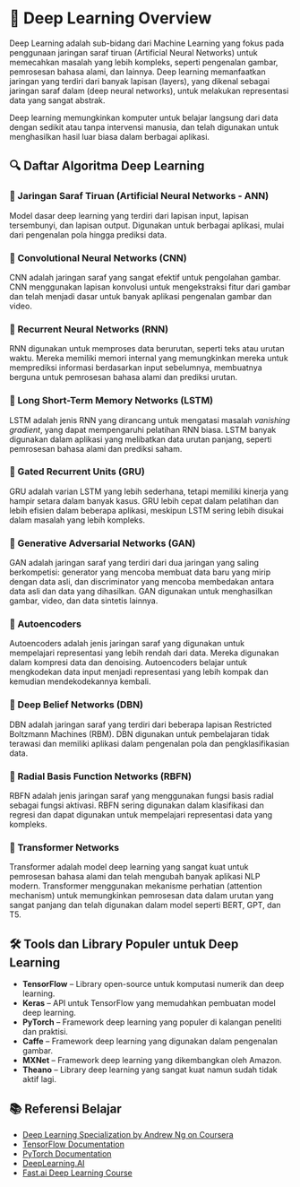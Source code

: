
# 📘 Deep Learning Overview

Deep Learning adalah sub-bidang dari Machine Learning yang fokus pada penggunaan jaringan saraf tiruan (Artificial Neural Networks) untuk memecahkan masalah yang lebih kompleks, seperti pengenalan gambar, pemrosesan bahasa alami, dan lainnya. Deep learning memanfaatkan jaringan yang terdiri dari banyak lapisan (layers), yang dikenal sebagai jaringan saraf dalam (deep neural networks), untuk melakukan representasi data yang sangat abstrak.

Deep learning memungkinkan komputer untuk belajar langsung dari data dengan sedikit atau tanpa intervensi manusia, dan telah digunakan untuk menghasilkan hasil luar biasa dalam berbagai aplikasi.

## 🔍 Daftar Algoritma Deep Learning

### 📌 Jaringan Saraf Tiruan (Artificial Neural Networks - ANN)
Model dasar deep learning yang terdiri dari lapisan input, lapisan tersembunyi, dan lapisan output. Digunakan untuk berbagai aplikasi, mulai dari pengenalan pola hingga prediksi data.

### 📌 Convolutional Neural Networks (CNN)
CNN adalah jaringan saraf yang sangat efektif untuk pengolahan gambar. CNN menggunakan lapisan konvolusi untuk mengekstraksi fitur dari gambar dan telah menjadi dasar untuk banyak aplikasi pengenalan gambar dan video.

### 📌 Recurrent Neural Networks (RNN)
RNN digunakan untuk memproses data berurutan, seperti teks atau urutan waktu. Mereka memiliki memori internal yang memungkinkan mereka untuk memprediksi informasi berdasarkan input sebelumnya, membuatnya berguna untuk pemrosesan bahasa alami dan prediksi urutan.

### 📌 Long Short-Term Memory Networks (LSTM)
LSTM adalah jenis RNN yang dirancang untuk mengatasi masalah *vanishing gradient*, yang dapat mempengaruhi pelatihan RNN biasa. LSTM banyak digunakan dalam aplikasi yang melibatkan data urutan panjang, seperti pemrosesan bahasa alami dan prediksi saham.

### 📌 Gated Recurrent Units (GRU)
GRU adalah varian LSTM yang lebih sederhana, tetapi memiliki kinerja yang hampir setara dalam banyak kasus. GRU lebih cepat dalam pelatihan dan lebih efisien dalam beberapa aplikasi, meskipun LSTM sering lebih disukai dalam masalah yang lebih kompleks.

### 📌 Generative Adversarial Networks (GAN)
GAN adalah jaringan saraf yang terdiri dari dua jaringan yang saling berkompetisi: generator yang mencoba membuat data baru yang mirip dengan data asli, dan discriminator yang mencoba membedakan antara data asli dan data yang dihasilkan. GAN digunakan untuk menghasilkan gambar, video, dan data sintetis lainnya.

### 📌 Autoencoders
Autoencoders adalah jenis jaringan saraf yang digunakan untuk mempelajari representasi yang lebih rendah dari data. Mereka digunakan dalam kompresi data dan denoising. Autoencoders belajar untuk mengkodekan data input menjadi representasi yang lebih kompak dan kemudian mendekodekannya kembali.

### 📌 Deep Belief Networks (DBN)
DBN adalah jaringan saraf yang terdiri dari beberapa lapisan Restricted Boltzmann Machines (RBM). DBN digunakan untuk pembelajaran tidak terawasi dan memiliki aplikasi dalam pengenalan pola dan pengklasifikasian data.

### 📌 Radial Basis Function Networks (RBFN)
RBFN adalah jenis jaringan saraf yang menggunakan fungsi basis radial sebagai fungsi aktivasi. RBFN sering digunakan dalam klasifikasi dan regresi dan dapat digunakan untuk mempelajari representasi data yang kompleks.

### 📌 Transformer Networks
Transformer adalah model deep learning yang sangat kuat untuk pemrosesan bahasa alami dan telah mengubah banyak aplikasi NLP modern. Transformer menggunakan mekanisme perhatian (attention mechanism) untuk memungkinkan pemrosesan data dalam urutan yang sangat panjang dan telah digunakan dalam model seperti BERT, GPT, dan T5.

## 🛠️ Tools dan Library Populer untuk Deep Learning

- **TensorFlow** – Library open-source untuk komputasi numerik dan deep learning.
- **Keras** – API untuk TensorFlow yang memudahkan pembuatan model deep learning.
- **PyTorch** – Framework deep learning yang populer di kalangan peneliti dan praktisi.
- **Caffe** – Framework deep learning yang digunakan dalam pengenalan gambar.
- **MXNet** – Framework deep learning yang dikembangkan oleh Amazon.
- **Theano** – Library deep learning yang sangat kuat namun sudah tidak aktif lagi.

## 📚 Referensi Belajar

- [Deep Learning Specialization by Andrew Ng on Coursera](https://www.coursera.org/specializations/deep-learning)
- [TensorFlow Documentation](https://www.tensorflow.org/learn)
- [PyTorch Documentation](https://pytorch.org/docs/stable/index.html)
- [DeepLearning.AI](https://www.deeplearning.ai/)
- [Fast.ai Deep Learning Course](https://www.fast.ai/)
